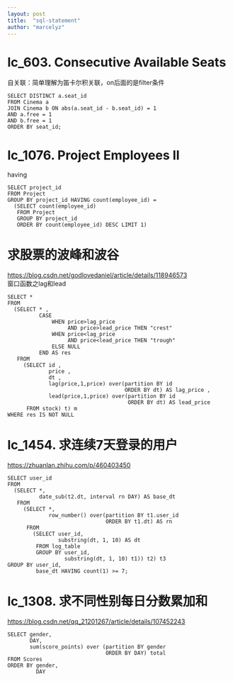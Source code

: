 ```yaml
---
layout: post
title:  "sql-statement"
author: "marcelyz"
---
```


# lc_603. Consecutive Available Seats
自关联：简单理解为笛卡尔积关联，on后面的是filter条件
```
SELECT DISTINCT a.seat_id
FROM Cinema a
JOIN Cinema b ON abs(a.seat_id - b.seat_id) = 1
AND a.free = 1
AND b.free = 1
ORDER BY seat_id;
```

# lc_1076. Project Employees II
having
```
SELECT project_id
FROM Project
GROUP BY project_id HAVING count(employee_id) =
  (SELECT count(employee_id)
   FROM Project
   GROUP BY project_id
   ORDER BY count(employee_id) DESC LIMIT 1)
```

# 求股票的波峰和波谷
https://blog.csdn.net/godlovedaniel/article/details/118946573  
窗口函数之lag和lead
```
SELECT *
FROM
  (SELECT * ,
          CASE
              WHEN price>lag_price
                   AND price>lead_price THEN "crest"
              WHEN price<lag_price
                   AND price<lead_price THEN "trough"
              ELSE NULL
          END AS res
   FROM
     (SELECT id ,
             price ,
             dt ,
             lag(price,1,price) over(partition BY id
                                     ORDER BY dt) AS lag_price ,
             lead(price,1,price) over(partition BY id
                                      ORDER BY dt) AS lead_price
      FROM stock) t) m
WHERE res IS NOT NULL
```

# lc_1454. 求连续7天登录的用户
https://zhuanlan.zhihu.com/p/460403450  
```
SELECT user_id
FROM
  (SELECT *,
          date_sub(t2.dt, interval rn DAY) AS base_dt
   FROM
     (SELECT *,
             row_number() over(partition BY t1.user_id
                               ORDER BY t1.dt) AS rn
      FROM
        (SELECT user_id,
                substring(dt, 1, 10) AS dt
         FROM log_table
         GROUP BY user_id,
                  substring(dt, 1, 10) t1)) t2) t3
GROUP BY user_id,
         base_dt HAVING count(1) >= 7;
```

# lc_1308. 求不同性别每日分数累加和
https://blog.csdn.net/qq_21201267/article/details/107452243
```
SELECT gender,
       DAY,
       sum(score_points) over (partition BY gender
                               ORDER BY DAY) total
FROM Scores
ORDER BY gender,
         DAY
```